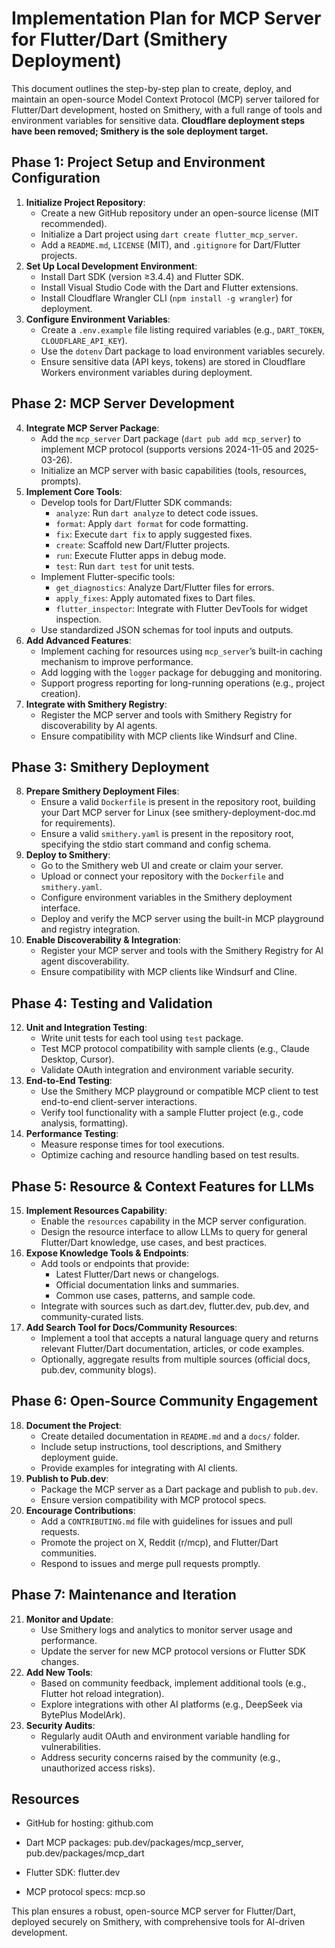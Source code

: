 # Implementation Plan for MCP Server for Flutter/Dart (Smithery Deployment)

This document outlines the step-by-step plan to create, deploy, and maintain an open-source Model Context Protocol (MCP) server tailored for Flutter/Dart development, hosted on Smithery, with a full range of tools and environment variables for sensitive data. **Cloudflare deployment steps have been removed; Smithery is the sole deployment target.**

## Phase 1: Project Setup and Environment Configuration
1. **Initialize Project Repository**:
   - Create a new GitHub repository under an open-source license (MIT recommended).
   - Initialize a Dart project using `dart create flutter_mcp_server`.
   - Add a `README.md`, `LICENSE` (MIT), and `.gitignore` for Dart/Flutter projects.
2. **Set Up Local Development Environment**:
   - Install Dart SDK (version ≥3.4.4) and Flutter SDK.
   - Install Visual Studio Code with the Dart and Flutter extensions.
   - Install Cloudflare Wrangler CLI (`npm install -g wrangler`) for deployment.
3. **Configure Environment Variables**:
   - Create a `.env.example` file listing required variables (e.g., `DART_TOKEN`, `CLOUDFLARE_API_KEY`).
   - Use the `dotenv` Dart package to load environment variables securely.
   - Ensure sensitive data (API keys, tokens) are stored in Cloudflare Workers environment variables during deployment.

## Phase 2: MCP Server Development
4. **Integrate MCP Server Package**:
   - Add the `mcp_server` Dart package (`dart pub add mcp_server`) to implement MCP protocol (supports versions 2024-11-05 and 2025-03-26).[](https://pub.dev/packages/mcp_server)
   - Initialize an MCP server with basic capabilities (tools, resources, prompts).
5. **Implement Core Tools**:
   - Develop tools for Dart/Flutter SDK commands:
     - `analyze`: Run `dart analyze` to detect code issues.
     - `format`: Apply `dart format` for code formatting.
     - `fix`: Execute `dart fix` to apply suggested fixes.
     - `create`: Scaffold new Dart/Flutter projects.
     - `run`: Execute Flutter apps in debug mode.
     - `test`: Run `dart test` for unit tests.
   - Implement Flutter-specific tools:
     - `get_diagnostics`: Analyze Dart/Flutter files for errors.[](https://mcp.so/server/flutter-tools)
     - `apply_fixes`: Apply automated fixes to Dart files.
     - `flutter_inspector`: Integrate with Flutter DevTools for widget inspection.
   - Use standardized JSON schemas for tool inputs and outputs.
6. **Add Advanced Features**:
   - Implement caching for resources using `mcp_server`’s built-in caching mechanism to improve performance.
   - Add logging with the `logger` package for debugging and monitoring.
   - Support progress reporting for long-running operations (e.g., project creation).
7. **Integrate with Smithery Registry**:
   - Register the MCP server and tools with Smithery Registry for discoverability by AI agents.[](https://github.com/Arenukvern/mcp_flutter)
   - Ensure compatibility with MCP clients like Windsurf and Cline.[](https://mcpmarket.com/server/dart-1)

## Phase 3: Smithery Deployment
8. **Prepare Smithery Deployment Files**:
   - Ensure a valid `Dockerfile` is present in the repository root, building your Dart MCP server for Linux (see smithery-deployment-doc.md for requirements).
   - Ensure a valid `smithery.yaml` is present in the repository root, specifying the stdio start command and config schema.
9. **Deploy to Smithery**:
   - Go to the Smithery web UI and create or claim your server.
   - Upload or connect your repository with the `Dockerfile` and `smithery.yaml`.
   - Configure environment variables in the Smithery deployment interface.
   - Deploy and verify the MCP server using the built-in MCP playground and registry integration.
10. **Enable Discoverability & Integration**:
    - Register your MCP server and tools with the Smithery Registry for AI agent discoverability.
    - Ensure compatibility with MCP clients like Windsurf and Cline.[](https://mcpmarket.com/server/dart-1)

## Phase 4: Testing and Validation
12. **Unit and Integration Testing**:
    - Write unit tests for each tool using `test` package.
    - Test MCP protocol compatibility with sample clients (e.g., Claude Desktop, Cursor).
    - Validate OAuth integration and environment variable security.
13. **End-to-End Testing**:
    - Use the Smithery MCP playground or compatible MCP client to test end-to-end client-server interactions.
    - Verify tool functionality with a sample Flutter project (e.g., code analysis, formatting).
14. **Performance Testing**:
    - Measure response times for tool executions.
    - Optimize caching and resource handling based on test results.

## Phase 5: Resource & Context Features for LLMs

15. **Implement Resources Capability**:
    - Enable the `resources` capability in the MCP server configuration.
    - Design the resource interface to allow LLMs to query for general Flutter/Dart knowledge, use cases, and best practices.
16. **Expose Knowledge Tools & Endpoints**:
    - Add tools or endpoints that provide:
      - Latest Flutter/Dart news or changelogs.
      - Official documentation links and summaries.
      - Common use cases, patterns, and sample code.
    - Integrate with sources such as dart.dev, flutter.dev, pub.dev, and community-curated lists.
17. **Add Search Tool for Docs/Community Resources**:
    - Implement a tool that accepts a natural language query and returns relevant Flutter/Dart documentation, articles, or code examples.
    - Optionally, aggregate results from multiple sources (official docs, pub.dev, community blogs).

## Phase 6: Open-Source Community Engagement
18. **Document the Project**:
    - Create detailed documentation in `README.md` and a `docs/` folder.
    - Include setup instructions, tool descriptions, and Smithery deployment guide.
    - Provide examples for integrating with AI clients.
19. **Publish to Pub.dev**:
    - Package the MCP server as a Dart package and publish to `pub.dev`.
    - Ensure version compatibility with MCP protocol specs.
20. **Encourage Contributions**:
    - Add a `CONTRIBUTING.md` file with guidelines for issues and pull requests.
    - Promote the project on X, Reddit (r/mcp), and Flutter/Dart communities.[](https://www.reddit.com/r/mcp/comments/1ilmaur/flutter_tools_mcp_server_enables_interaction_with/)
    - Respond to issues and merge pull requests promptly.

## Phase 7: Maintenance and Iteration
21. **Monitor and Update**:
    - Use Smithery logs and analytics to monitor server usage and performance.
    - Update the server for new MCP protocol versions or Flutter SDK changes.
22. **Add New Tools**:
    - Based on community feedback, implement additional tools (e.g., Flutter hot reload integration).
    - Explore integrations with other AI platforms (e.g., DeepSeek via BytePlus ModelArk).[](https://www.byteplus.com/en/topic/541549)
23. **Security Audits**:
    - Regularly audit OAuth and environment variable handling for vulnerabilities.
    - Address security concerns raised by the community (e.g., unauthorized access risks).[](https://newsletter.pragmaticengineer.com/p/mcp)

## Resources
- GitHub for hosting: github.com

- Dart MCP packages: pub.dev/packages/mcp_server, pub.dev/packages/mcp_dart
- Flutter SDK: flutter.dev
- MCP protocol specs: mcp.so

This plan ensures a robust, open-source MCP server for Flutter/Dart, deployed securely on Smithery, with comprehensive tools for AI-driven development.
